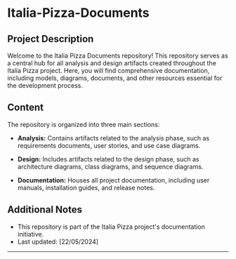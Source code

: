 # Italia-Pizza-Documents


## Project Description

Welcome to the Italia Pizza Documents repository! This repository serves as a central hub for all analysis and design artifacts created throughout the Italia Pizza project. Here, you will find comprehensive documentation, including models, diagrams, documents, and other resources essential for the development process.

## Content

The repository is organized into three main sections:

- **Analysis:** Contains artifacts related to the analysis phase, such as requirements documents, user stories, and use case diagrams.
  
- **Design:** Includes artifacts related to the design phase, such as architecture diagrams, class diagrams, and sequence diagrams.
  
- **Documentation:** Houses all project documentation, including user manuals, installation guides, and release notes.

## Additional Notes

- This repository is part of the Italia Pizza project's documentation initiative.
- Last updated: [22/05/2024]

---
